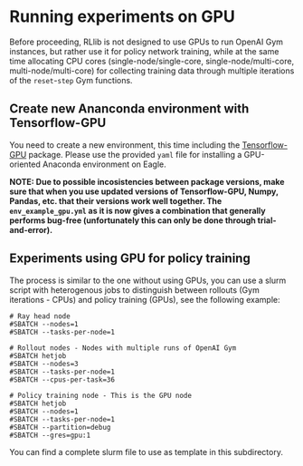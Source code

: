 # Running experiments on GPU

Before proceeding, RLlib is not designed to use GPUs to run OpenAI Gym instances, but rather use it for policy network training, while at the same time allocating CPU cores (single-node/single-core, single-node/multi-core, multi-node/multi-core) for collecting training data through multiple iterations of the `reset`-`step` Gym functions.

## Create new Ananconda environment with Tensorflow-GPU

You need to create a new environment, this time including the [Tensorflow-GPU](https://www.tensorflow.org/install/gpu) package. Please use the provided `yaml` file for installing a GPU-oriented Anaconda environment on Eagle.

**NOTE: Due to possible incosistencies between package versions, make sure that when you use updated versions of Tensorflow-GPU, Numpy, Pandas, etc. that their versions work well together. The `env_example_gpu.yml` as it is now gives a combination that generally performs bug-free (unfortunately this can only be done through trial-and-error).**

## Experiments using GPU for policy training

The process is similar to the one without using GPUs, you can use a slurm script with heterogenous jobs to distinguish between rollouts (Gym iterations - CPUs) and policy training (GPUs), see the following example:

```batch
# Ray head node
#SBATCH --nodes=1
#SBATCH --tasks-per-node=1

# Rollout nodes - Nodes with multiple runs of OpenAI Gym 
#SBATCH hetjob
#SBATCH --nodes=3
#SBATCH --tasks-per-node=1
#SBATCH --cpus-per-task=36

# Policy training node - This is the GPU node
#SBATCH hetjob
#SBATCH --nodes=1
#SBATCH --tasks-per-node=1
#SBATCH --partition=debug
#SBATCH --gres=gpu:1
```
You can find a complete slurm file to use as template in this subdirectory.